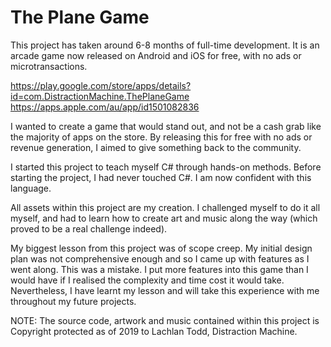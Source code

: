 # The Plane Game
This project has taken around 6-8 months of full-time development. It is an arcade game now released on Android and iOS for free, with no ads or microtransactions.

https://play.google.com/store/apps/details?id=com.DistractionMachine.ThePlaneGame
https://apps.apple.com/au/app/id1501082836

I wanted to create a game that would stand out, and not be a cash grab like the majority of apps on the store. By releasing this for free with no ads or revenue generation, I aimed to give something back to the community.

I started this project to teach myself C# through hands-on methods. Before starting the project, I had never touched C#. I am now confident with this language.

All assets within this project are my creation. I challenged myself to do it all myself, and had to learn how to create art and music along the way (which proved to be a real challenge indeed).

My biggest lesson from this project was of scope creep. My initial design plan was not comprehensive enough and so I came up with features as I went along. This was a mistake. I put more features into this game than I would have if I realised the complexity and time cost it would take. Nevertheless, I have learnt my lesson and will take this experience with me throughout my future projects.

NOTE: The source code, artwork and music contained within this project is Copyright protected as of 2019 to Lachlan Todd, Distraction Machine.
